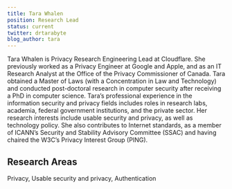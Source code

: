```yaml
---
title: Tara Whalen
position: Research Lead
status: current
twitter: drtarabyte
blog_author: tara
---
```

Tara Whalen is Privacy Research Engineering Lead at Cloudflare. She previously worked as a Privacy Engineer at Google and Apple, and as an IT Research Analyst at the Office of the Privacy Commissioner of Canada. Tara obtained a Master of Laws (with a Concentration in Law and Technology) and conducted post-doctoral research in computer security after receiving a PhD in computer science. Tara’s professional experience in the information security and privacy fields includes roles in research labs, academia, federal government institutions, and the private sector.
Her research interests include usable security and privacy, as well as technology policy. She also contributes to Internet standards, as a member of ICANN’s Security and Stability Advisory Committee (SSAC) and having chaired the W3C’s Privacy Interest Group (PING).

## Research Areas
Privacy, Usable security and privacy, Authentication
